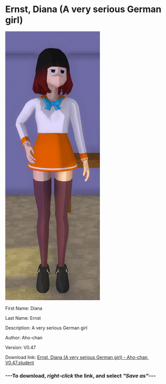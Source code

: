 # Ernst, Diana (A very serious German girl)

<img src="https://raw.githubusercontent.com/Arbiter1223/Daigaku-Gurashi-Custom-Students/master/Students/Files/Ernst%2C%20Diana%20(A%20very%20serious%20German%20girl).png" title="Ernst, Diana (A very serious German girl) - Aho-chan, V0.47">

First Name: Diana

Last Name: Ernst

Description: A very serious German girl

Author: Aho-chan

Version: V0.47

Download link: <a href="https://raw.githubusercontent.com/Arbiter1223/Daigaku-Gurashi-Custom-Students/master/Students/Files/Ernst%2C%20Diana%20(A%20very%20serious%20German%20girl)%20-%20Aho-chan%2C%20V0.47.student">Ernst, Diana (A very serious German girl) - Aho-chan, V0.47.student</a>

### ---**To download, _right-click_ the link, and select _"Save as"_**---
